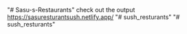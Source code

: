 "# Sasu-s-Restaurants" 
check out the output https://sasuresturantsush.netlify.app/
"# sush_resturants" 
"# sush_resturants" 
